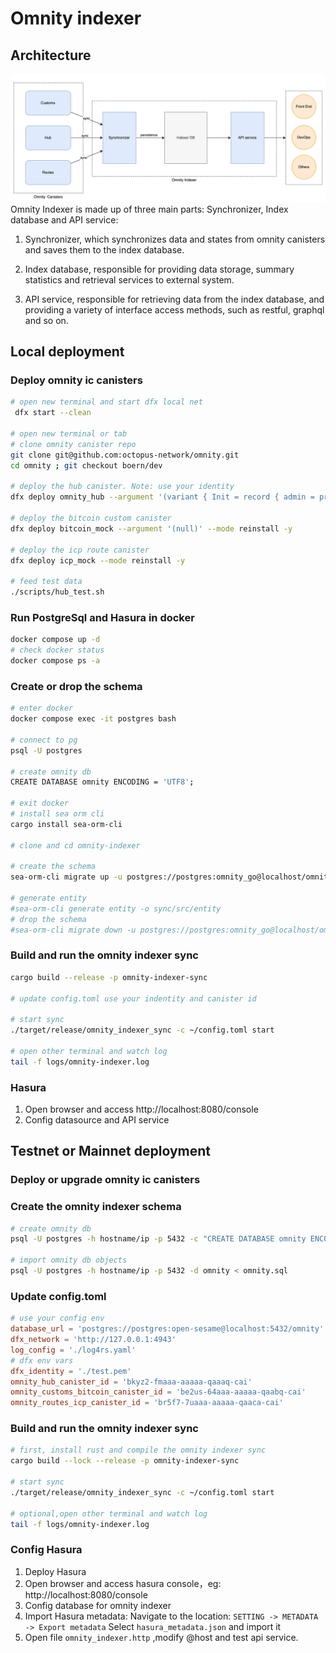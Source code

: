 

# Omnity indexer

## Architecture
![alt text](./assets/architecture.png)  
Omnity Indexer is made up of three main parts: Synchronizer, Index database and API service: 
 
1. Synchronizer, which synchronizes data and states from omnity canisters and saves them to the index database. 
 
2. Index database, responsible for providing data storage, summary statistics and retrieval services to external system. 
 
3. API service, responsible for retrieving data from the index database, and providing a variety of interface access methods, such as restful, graphql and so on. 

## Local deployment

### Deploy omnity ic canisters
```bash
# open new terminal and start dfx local net
 dfx start --clean

# open new terminal or tab
# clone omnity canister repo
git clone git@github.com:octopus-network/omnity.git
cd omnity ; git checkout boern/dev

# deploy the hub canister. Note: use your identity
dfx deploy omnity_hub --argument '(variant { Init = record { admin = principal "rv3oc-smtnf-i2ert-ryxod-7uj7v-j7z3q-qfa5c-bhz35-szt3n-k3zks-fqe"} })' --mode reinstall --yes

# deploy the bitcoin custom canister
dfx deploy bitcoin_mock --argument '(null)' --mode reinstall -y

# deploy the icp route canister
dfx deploy icp_mock --mode reinstall -y

# feed test data
./scripts/hub_test.sh

```
### Run PostgreSql and Hasura in docker
```bash
docker compose up -d
# check docker status
docker compose ps -a
```

### Create or drop the schema
```bash  
# enter docker
docker compose exec -it postgres bash

# connect to pg 
psql -U postgres

# create omnity db
CREATE DATABASE omnity ENCODING = 'UTF8';

# exit docker 
# install sea orm cli
cargo install sea-orm-cli

# clone and cd omnity-indexer 

# create the schema
sea-orm-cli migrate up -u postgres://postgres:omnity_go@localhost/omnity

# generate entity
#sea-orm-cli generate entity -o sync/src/entity
# drop the schema
#sea-orm-cli migrate down -u postgres://postgres:omnity_go@localhost/omnity

```

### Build and run the omnity indexer sync


```bash
cargo build --release -p omnity-indexer-sync

# update config.toml use your indentity and canister id

# start sync
./target/release/omnity_indexer_sync -c ~/config.toml start

# open other terminal and watch log
tail -f logs/omnity-indexer.log
```

### Hasura  

1. Open browser and access http://localhost:8080/console
2. Config datasource and API service 

## Testnet or Mainnet deployment

### Deploy or upgrade omnity ic canisters

### Create the omnity indexer schema

```bash  
# create omnity db
psql -U postgres -h hostname/ip -p 5432 -c "CREATE DATABASE omnity ENCODING = 'UTF8';"

# import omnity db objects
psql -U postgres -h hostname/ip -p 5432 -d omnity < omnity.sql

```

### Update config.toml
```toml
# use your config env
database_url = 'postgres://postgres:open-sesame@localhost:5432/omnity'
dfx_network = 'http://127.0.0.1:4943'
log_config = './log4rs.yaml'
# dfx env vars
dfx_identity = './test.pem'
omnity_hub_canister_id = 'bkyz2-fmaaa-aaaaa-qaaaq-cai'
omnity_customs_bitcoin_canister_id = 'be2us-64aaa-aaaaa-qaabq-cai'
omnity_routes_icp_canister_id = 'br5f7-7uaaa-aaaaa-qaaca-cai'

```

### Build and run the omnity indexer sync

```bash
# first, install rust and compile the omnity indexer sync
cargo build --lock --release -p omnity-indexer-sync

# start sync
./target/release/omnity_indexer_sync -c ~/config.toml start

# optional,open other terminal and watch log
tail -f logs/omnity-indexer.log
```

### Config Hasura  
1. Deploy Hasura
1. Open browser and access hasura console，eg: http://localhost:8080/console 
2. Config database for omnity indexer
3. Import Hasura metadata:
   Navigate to the location: `SETTING -> METADATA -> Export metadata`
   Select `hasura_metadata.json` and import it
4. Open file `omnity_indexer.http` ,modify @host and test api service.
